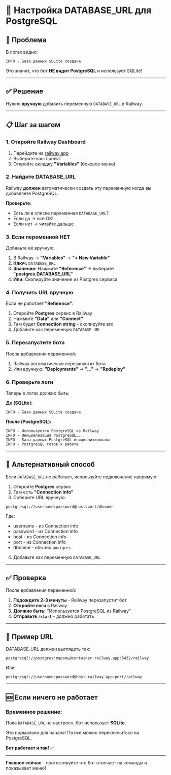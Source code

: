 # 🔧 Настройка DATABASE_URL для PostgreSQL

## 🐛 Проблема

В логах видно:
```
INFO - База данных SQLite создана
```

Это значит, что бот **НЕ видит PostgreSQL** и использует SQLite!

---

## ✅ Решение

Нужно **вручную** добавить переменную `DATABASE_URL` в Railway.

---

## 📋 Шаг за шагом

### 1. Откройте Railway Dashboard

1. Перейдите на [railway.app](https://railway.app)
2. Выберите ваш проект
3. Откройте вкладку **"Variables"** (боковое меню)

### 2. Найдите DATABASE_URL

Railway **должен** автоматически создать эту переменную когда вы добавляете PostgreSQL.

**Проверьте:**
- Есть ли в списке переменная `DATABASE_URL`?
- Если да → всё OK!
- Если нет → читайте дальше

### 3. Если переменной НЕТ

Добавьте её вручную:

1. В Railway → **"Variables"** → **"+ New Variable"**
2. **Ключ:** `DATABASE_URL`
3. **Значение:** Нажмите **"Reference"** → выберите **"postgres.DATABASE_URL"**
4. **Или:** Скопируйте значение из Postgres сервиса

### 4. Получить URL вручную

Если не работает **"Reference"**:

1. Откройте **Postgres** сервис в Railway
2. Нажмите **"Data"** или **"Connect"**
3. Там будет **Connection string** - скопируйте его
4. Добавьте как переменную `DATABASE_URL`

### 5. Перезапустите бота

После добавления переменной:

1. Railway автоматически перезапустит бота
2. Или вручную: **"Deployments"** → **"..."** → **"Redeploy"**

### 6. Проверьте логи

Теперь в логах должно быть:

**До (SQLite):**
```
INFO - База данных SQLite создана
```

**После (PostgreSQL):**
```
INFO - Используется PostgreSQL из Railway
INFO - Инициализация PostgreSQL...
INFO - База данных PostgreSQL инициализирована  
INFO - PostgreSQL готов к работе
```

---

## 🎯 Альтернативный способ

Если `DATABASE_URL` не работает, используйте подключение напрямую:

1. Откройте **Postgres** сервис
2. Там есть **"Connection info"**
3. Соберите URL вручную:

```
postgresql://username:password@host:port/dbname
```

Где:
- username - из Connection info
- password - из Connection info  
- host - из Connection info
- port - из Connection info
- dbname - обычно `postgres`

4. Добавьте как переменную `DATABASE_URL`

---

## ✅ Проверка

После добавления переменной:

1. **Подождите 2-3 минуты** - Railway перезапустит бот
2. **Откройте логи** в Railway
3. **Должно быть:** "Используется PostgreSQL из Railway"
4. **Отправьте `/start`** - должно работать

---

## 📝 Пример URL

DATABASE_URL должен выглядеть так:

```
postgresql://postgres:пароль@container.railway.app:5432/railway
```

Или:

```
postgresql://username:password@host.railway.app:port/railway
```

---

## 🆘 Если ничего не работает

### Временное решение:

Пока `DATABASE_URL` не настроен, бот использует **SQLite**.

Это нормально для начала! Позже можно переключиться на PostgreSQL.

**Бот работает и так!** ✅

---

**Главное сейчас** - протестируйте что бот отвечает на команды и показывает меню!

